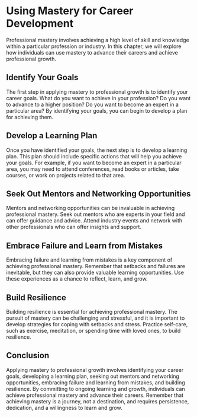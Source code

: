 Using Mastery for Career Development
========================================================================================

Professional mastery involves achieving a high level of skill and knowledge within a particular profession or industry. In this chapter, we will explore how individuals can use mastery to advance their careers and achieve professional growth.

Identify Your Goals
-------------------

The first step in applying mastery to professional growth is to identify your career goals. What do you want to achieve in your profession? Do you want to advance to a higher position? Do you want to become an expert in a particular area? By identifying your goals, you can begin to develop a plan for achieving them.

Develop a Learning Plan
-----------------------

Once you have identified your goals, the next step is to develop a learning plan. This plan should include specific actions that will help you achieve your goals. For example, if you want to become an expert in a particular area, you may need to attend conferences, read books or articles, take courses, or work on projects related to that area.

Seek Out Mentors and Networking Opportunities
---------------------------------------------

Mentors and networking opportunities can be invaluable in achieving professional mastery. Seek out mentors who are experts in your field and can offer guidance and advice. Attend industry events and network with other professionals who can offer insights and support.

Embrace Failure and Learn from Mistakes
---------------------------------------

Embracing failure and learning from mistakes is a key component of achieving professional mastery. Remember that setbacks and failures are inevitable, but they can also provide valuable learning opportunities. Use these experiences as a chance to reflect, learn, and grow.

Build Resilience
----------------

Building resilience is essential for achieving professional mastery. The pursuit of mastery can be challenging and stressful, and it is important to develop strategies for coping with setbacks and stress. Practice self-care, such as exercise, meditation, or spending time with loved ones, to build resilience.

Conclusion
----------

Applying mastery to professional growth involves identifying your career goals, developing a learning plan, seeking out mentors and networking opportunities, embracing failure and learning from mistakes, and building resilience. By committing to ongoing learning and growth, individuals can achieve professional mastery and advance their careers. Remember that achieving mastery is a journey, not a destination, and requires persistence, dedication, and a willingness to learn and grow.
